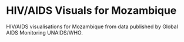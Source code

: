 # HIV/AIDS Visuals for Mozambique
HIV/AIDS visualisations for Mozambique from data published by Global AIDS Monitoring UNAIDS/WHO.
